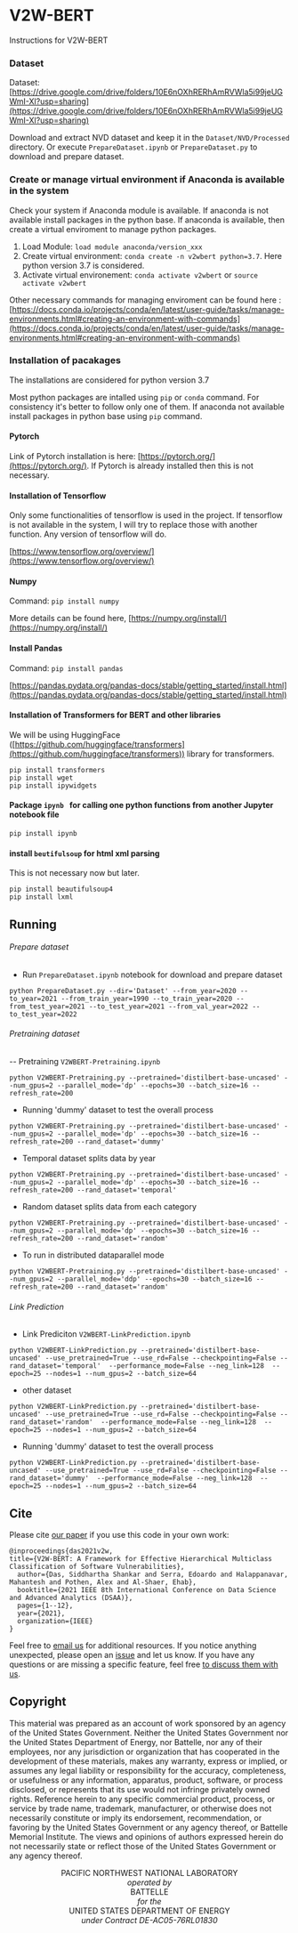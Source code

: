 <!-- https://gist.github.com/PurpleBooth/109311bb0361f32d87a2 -->
<!-- https://pandao.github.io/editor.md/en.html -->

# V2W-BERT

Instructions for V2W-BERT

### Dataset

Dataset: [https://drive.google.com/drive/folders/10E6nOXhRERhAmRVWla5i99jeUGWmI-Xl?usp=sharing](https://drive.google.com/drive/folders/10E6nOXhRERhAmRVWla5i99jeUGWmI-Xl?usp=sharing)

Download and extract NVD dataset and keep it in the ```Dataset/NVD/Processed``` directory. Or execute ```PrepareDataset.ipynb``` or ```PrepareDataset.py``` to download and prepare dataset.

### Create or manage virtual environment if Anaconda is available in the system
Check your system if Anaconda module is available. If anaconda is not available install packages in the python base. If anaconda is available, then create a virtual enviroment to manage python packages.  

1. Load Module: ```load module anaconda/version_xxx```
2. Create virtual environment: ```conda create -n v2wbert python=3.7```. Here python version 3.7 is considered.
3. Activate virtual environement: ```conda activate v2wbert``` or ```source activate v2wbert```

Other necessary commands for managing enviroment can be found here : [https://docs.conda.io/projects/conda/en/latest/user-guide/tasks/manage-environments.html#creating-an-environment-with-commands](https://docs.conda.io/projects/conda/en/latest/user-guide/tasks/manage-environments.html#creating-an-environment-with-commands)

### Installation of pacakages
The installations are considered for python version 3.7

Most python packages are intalled using ```pip``` or ```conda``` command. For consistency it's better to follow only one of them. If anaconda not available install packages in python base using ```pip``` command.

#### Pytorch
Link of Pytorch installation is here: [https://pytorch.org/](https://pytorch.org/).
If Pytorch is already installed then this is not necessary.

#### Installation of Tensorflow
Only some functionalities of tensorflow is used in the project. If tensorflow is not available in the system, I will try to replace those with another function. Any version of tensorflow will do.

[https://www.tensorflow.org/overview/](https://www.tensorflow.org/overview/)


#### Numpy

Command:  ```pip install numpy```

More details can be found here, [https://numpy.org/install/](https://numpy.org/install/)


#### Install Pandas

Command: ```pip install pandas```

[https://pandas.pydata.org/pandas-docs/stable/getting_started/install.html](https://pandas.pydata.org/pandas-docs/stable/getting_started/install.html)


#### Installation of Transformers for BERT and other libraries

We will be using HuggingFace ([https://github.com/huggingface/transformers](https://github.com/huggingface/transformers)) library for transformers.

```
pip install transformers
pip install wget
pip install ipywidgets
```


#### Package `ipynb ` for calling one python functions from another Jupyter notebook file

```
pip install ipynb
```

#### install `beutifulsoup` for html xml parsing
This is not necessary now but later.

```
pip install beautifulsoup4
pip install lxml
```


## Running

###### Prepare dataset 

- Run ```PrepareDataset.ipynb``` notebook for download and prepare dataset

```
python PrepareDataset.py --dir='Dataset' --from_year=2020 --to_year=2021 --from_train_year=1990 --to_train_year=2020 --from_test_year=2021 --to_test_year=2021 --from_val_year=2022 --to_test_year=2022
```
###### Pretraining dataset 

-- Pretraining ```V2WBERT-Pretraining.ipynb```

```
python V2WBERT-Pretraining.py --pretrained='distilbert-base-uncased' --num_gpus=2 --parallel_mode='dp' --epochs=30 --batch_size=16 --refresh_rate=200
```

- Running 'dummy' dataset to test the overall process
```
python V2WBERT-Pretraining.py --pretrained='distilbert-base-uncased' --num_gpus=2 --parallel_mode='dp' --epochs=30 --batch_size=16 --refresh_rate=200 --rand_dataset='dummy'
```

- Temporal dataset splits data by year
```
python V2WBERT-Pretraining.py --pretrained='distilbert-base-uncased' --num_gpus=2 --parallel_mode='dp' --epochs=30 --batch_size=16 --refresh_rate=200 --rand_dataset='temporal'
```

- Random dataset splits data from each category
```
python V2WBERT-Pretraining.py --pretrained='distilbert-base-uncased' --num_gpus=2 --parallel_mode='dp' --epochs=30 --batch_size=16 --refresh_rate=200 --rand_dataset='random'
```

- To run in distributed dataparallel mode

```
python V2WBERT-Pretraining.py --pretrained='distilbert-base-uncased' --num_gpus=2 --parallel_mode='ddp' --epochs=30 --batch_size=16 --refresh_rate=200 --rand_dataset='random'
```

###### Link Prediction

- Link Prediciton ```V2WBERT-LinkPrediction.ipynb```

```
python V2WBERT-LinkPrediction.py --pretrained='distilbert-base-uncased' --use_pretrained=True --use_rd=False --checkpointing=False --rand_dataset='temporal'  --performance_mode=False --neg_link=128  --epoch=25 --nodes=1 --num_gpus=2 --batch_size=64
```

- other dataset
```
python V2WBERT-LinkPrediction.py --pretrained='distilbert-base-uncased' --use_pretrained=True --use_rd=False --checkpointing=False --rand_dataset='random'  --performance_mode=False --neg_link=128  --epoch=25 --nodes=1 --num_gpus=2 --batch_size=64
```
- Running 'dummy' dataset to test the overall process
```
python V2WBERT-LinkPrediction.py --pretrained='distilbert-base-uncased' --use_pretrained=True --use_rd=False --checkpointing=False --rand_dataset='dummy'  --performance_mode=False --neg_link=128  --epoch=25 --nodes=1 --num_gpus=2 --batch_size=64
```




## Cite

Please cite [our paper](https://ieeexplore.ieee.org/document/9564227) if you use this code in your own work:

```
@inproceedings{das2021v2w,
title={V2W-BERT: A Framework for Effective Hierarchical Multiclass Classification of Software Vulnerabilities},
  author={Das, Siddhartha Shankar and Serra, Edoardo and Halappanavar, Mahantesh and Pothen, Alex and Al-Shaer, Ehab},
  booktitle={2021 IEEE 8th International Conference on Data Science and Advanced Analytics (DSAA)},
  pages={1--12},
  year={2021},
  organization={IEEE}
}
```

Feel free to [email us](mailto:das90@purdue.edu) for additional resources.
If you notice anything unexpected, please open an [issue](https://github.com/Cybersecurity-Tools/V2W-BERT) and let us know.
If you have any questions or are missing a specific feature, feel free [to discuss them with us]().


## Copyright
This material was prepared as an account of work sponsored by an agency of the United States Government.  Neither the United States Government nor the United States Department of Energy, nor Battelle, nor any of their employees, nor any jurisdiction or organization that has cooperated in the development of these materials, makes any warranty, express or implied, or assumes any legal liability or responsibility for the accuracy, completeness, or usefulness or any information, apparatus, product, software, or process disclosed, or represents that its use would not infringe privately owned rights.
Reference herein to any specific commercial product, process, or service by trade name, trademark, manufacturer, or otherwise does not necessarily constitute or imply its endorsement, recommendation, or favoring by the United States Government or any agency thereof, or Battelle Memorial Institute. The views and opinions of authors expressed herein do not necessarily state or reflect those of the United States Government or any agency thereof.

<p align="center">
    PACIFIC NORTHWEST NATIONAL LABORATORY</br>
	<i>operated by</i></br>
	BATTELLE</br>
	<i>for the</i></br>
	UNITED STATES DEPARTMENT OF ENERGY</br>
	<i>under Contract DE-AC05-76RL01830<i/>
</p>

